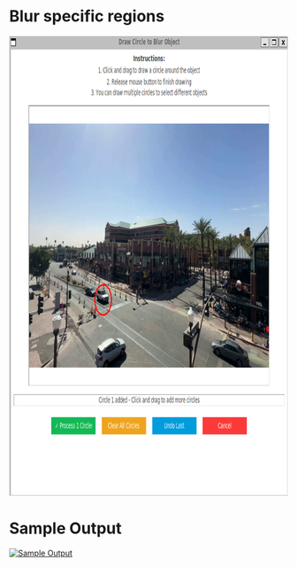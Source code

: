 # Blur specific regions

<img width="1205" height="830" alt="image" src="../assets/BlurTrack.png" />

# Sample Output

[![Sample Output](https://img.youtube.com/vi/61R9yc--DII/0.jpg)](https://www.youtube.com/watch?v=61R9yc--DII)
